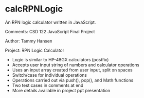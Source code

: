 # calcRPNLogic
An RPN logic calculator written in JavaScript.

Comments:
CSD 122 JavaScript Final Project

Author: Tammy Hansen

Project: RPN Logic Calculator
   - Logic is similar to HP-48GX calculators (postfix)
   - Accepts user input string of numbers and calculator operations
   - Uses an input array created from user input, split on spaces
   - Switch/case for individual operations
   - Operations carried out via push(), pop(), and Math functions
   - Two test cases in comments at end
   - More details available in project ppt presentation
